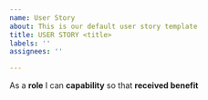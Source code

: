 ```yaml
---
name: User Story
about: This is our default user story template
title: USER STORY <title>
labels: ''
assignees: ''

---
```


As a **role** I can **capability** so that **received benefit**

